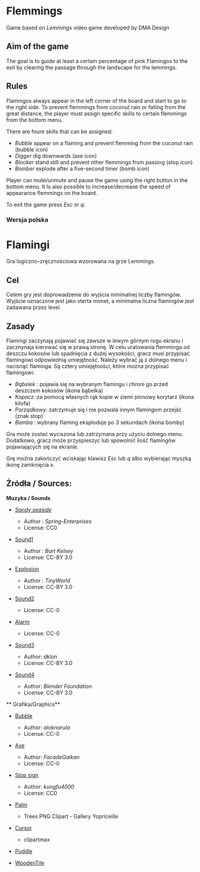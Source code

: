 #  Flemmings
Game based on _Lemmings_ video game developed by DMA Design 

## Aim of the game
The goal is to guide at least a certain percentage of pink Flamingos to the exit by clearing the passage through the landscape for the lemmings.
 
## Rules

Flamingos always appear in the left corner of the board and start to go to the right side. To prevent flemmings from coconut rain or falling from the great distance, the player must assign specific skills to certain flemmings from the bottom menu.

There are foure skills that can be assigned:

* _Bubble_  appear on a flaming and prevent flemming from the coconut rain (bubble icon)
* _Digger_ dig downwards (axe icon)
* _Blocker_ stand still and prevent other flemmings from passing (stop icon)
* _Bomber_ explode after a five-second timer (bomb icon)

Player can mute/unmute and pause the game using the right button in the bottom menu. It Is also possible to increase/decrease the speed of appearance flemmings on the board.

To exit the game press  _Esc_ or _q_.

### Wersja polska

#  Flamingi

Gra logiczno-zręcznościowa wzorowana na grze Lemmings.

## Cel
Celem gry jest doprowadzenie do wyjścia minimalnej liczby flamingów. Wyjście oznaczone jest jako sterta monet, a minimalna liczna flamingów jest zadawana przez level. 

## Zasady 

Flamingi zaczynają pojawiać się zawsze w lewym górnym rogu ekranu i zacznynaja kierować się w prawą stronę. 
W celu uratowania flemminga od deszczu kokosów lub spadnięcia z dużej wysokości, gracz musi przypisać flamingowi odpowiednią umiejętność. Należy wybrać ją z dolnego menu i nacisnąć flaminga.
Są cztery umiejętności, które można przypisać flamingowi:

* _Bąbelek_ :  pojawia się na wybranym flamingu i chroni go przed deszczem kokosów (ikona bąbelka)
* _Kopacz_ :za pomocą własnych rąk kopie w ziemi pionowy korytarz (ikona kilofa)
* _Porządkowy_: zatrzymuje się i nie pozwala innym flamingom przejść (znak stop)
* _Bomba_ : wybrany flaming eksploduje po 3 sekundach (ikona bomby)

Gra może zostać wyciszona lub zatrzymana przy użyciu dolnego menu. Dodatkowo, gracz może przyspieszyc lub spowolnić ilość flamingów pojawiających się na ekranie.
    
Grę można zakończyć wciskając klawisz _Esc_ lub _q_ albo wybierając myszką ikonę zamknięcia _x_.      

## Żródła / Sources: 

**Muzyka / Sounds**

* [_Sandy seaside_ ](https://opengameart.org/content/sandy-seaside-2)    
  * Author : _Spring-Enterprises_   
  * License: CC0    

* [Sound1](https://opengameart.org/content/spell-3)  
  * Author : _Bart Kelsey_  
  * License: CC-BY 3.0  
  
* [Explosion](https://opengameart.org/content/explosion-0)  
  * Author : _TinyWorld_
  * License: CC-BY 3.0  
  
* [Sound2](https://opengameart.org/content/menu-choice)  
  * License: CC-0
* [Alarm](https://opengameart.org/content/short-alarm)  
  * License: CC-0
  
* [Sound3](https://opengameart.org/content/laser-fire)  
  * Author: _dklon_
  * License: CC-BY 3.0
  
* [Sound4](https://opengameart.org/content/cork)  
  * Author: _Blender Foundation_
  * License: CC-BY 3.0

** Grafika/Graphics**

* [Bubble](https://opengameart.org/content/transparent-bubble)
  * Author: _aloknarula_
   * License: CC-0	
   
* [Axe](https://opengameart.org/content/the-sprite-stuff)
  * Author: _FacadeGaikan_
   * License: CC-0	
   
* [Stop sign](https://opengameart.org/content/stop-sign-32x32)  
   * Author: _kungfu4000_
   * License: CC0 
   
* [Palm](https://gallery.yopriceville.com/Free-Clipart-Pictures/Trees-PNG-Clipart/Palm_Tree_PNG_Clipart_Picture-935700639&sa=U&ved=0ahUKEwjizda6pJLMAhUFtxQKHW02DakQwW4IIjAG&usg=AFQjCNHXgVU36vHipcLn0MbIHHcUinXkWQ#.W-67uC13AdV)
   * Trees PNG Clipart - Gallery Yopriceille
	
   
* [Cursor](https://www.clipartmax.com/so/cursor/)  
   * clipartmax

* [Puddle](https://gallery.yopriceville.com/Free-Clipart-Pictures/Transparent_Water_PNG_Clipart#.W-nlAC2Bg_U)


* [WoodenTile](https://gallery.yopriceville.com/Backgrounds/Wooden_Background#.W-np8i2BjUo) 

